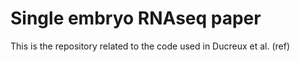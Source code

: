 # Single embryo RNAseq paper

This is the repository related to the code used in Ducreux et al. (ref)
